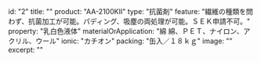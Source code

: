id: "2"
title: ""
product: "AA-2100KⅡ"
type: "抗菌剤"
feature: "繊維の種類を問わず、抗菌加工が可能。パディング、吸塵の両処理が可能。ＳＥＫ申請不可。"
property: "乳白色液体"
materialOrApplication: "綿	綿、ＰＥＴ、ナイロン、アクリル、ウール"
ionic: "カチオン"
packing: "缶入／１８ｋｇ"
image: ""
excerpt: ""